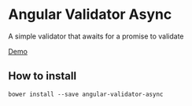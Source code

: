Angular Validator Async
========================

A simple validator that awaits for a promise to validate

[Demo](http://codepen.io/caferrari/pen/zrQBvY?editors=1010)

How to install
--------------

`bower install --save angular-validator-async`
